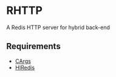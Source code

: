 # RHTTP

A Redis HTTP server for hybrid back-end

## Requirements
* [CArgs](https://github.com/pedramcode/cargs)
* [HIRedis](https://github.com/redis/hiredis)